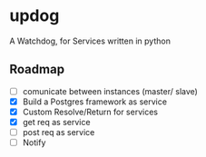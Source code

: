 # updog
A Watchdog, for Services written in python

## Roadmap
- [ ] comunicate between instances (master/ slave)
- [X] Build a Postgres framework as service
- [X] Custom Resolve/Return for services
- [X] get req as service
- [ ] post req as service
- [ ] Notify
